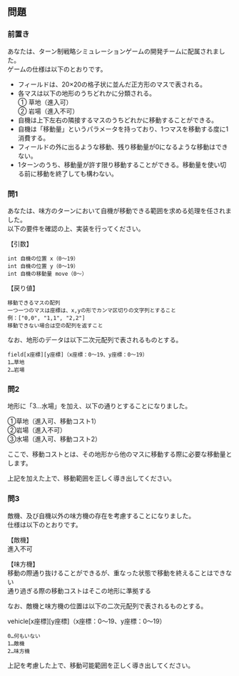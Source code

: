 ## 問題

### 前置き
あなたは、ターン制戦略シミュレーションゲームの開発チームに配属されました。<br />
ゲームの仕様は以下のとおりです。

* フィールドは、20×20の格子状に並んだ正方形のマスで表される。
* 各マスは以下の地形のうちどれかに分類される。<br />
  ① 草地（進入可）<br />
  ② 岩場（進入不可）<br />
* 自機は上下左右の隣接するマスのうちどれかに移動することができる。
* 自機は「移動量」というパラメータを持っており、1つマスを移動する度に1消費する。
* フィールドの外に出るような移動、残り移動量が0になるような移動はできない。
* 1ターンのうち、移動量が許す限り移動することができる。移動量を使い切る前に移動を終了しても構わない。

### 問1
あなたは、味方のターンにおいて自機が移動できる範囲を求める処理を任されました。<br />
以下の要件を確認の上、実装を行ってください。

【引数】
```
int 自機の位置 x（0～19）
int 自機の位置 y（0～19）
int 自機の移動量 move（0～）
```

【戻り値】
```
移動できるマスの配列
一つ一つのマスは座標は、x,yの形でカンマ区切りの文字列とすること
例：["0,0", "1,1", "2,2"]
移動できない場合は空の配列を返すこと
```

なお、地形のデータは以下二次元配列で表されるものとする。
```
field[x座標][y座標]（x座標：0～19、y座標：0～19）
1…草地
2…岩場
```

### 問2
地形に「3…水場」を加え、以下の通りとすることになりました。

  ①草地（進入可、移動コスト1）<br />
  ②岩場（進入不可）<br />
  ③水場（進入可、移動コスト2）<br />

ここで、移動コストとは、その地形から他のマスに移動する際に必要な移動量とします。

上記を加えた上で、移動範囲を正しく導き出してください。

### 問3
敵機、及び自機以外の味方機の存在を考慮することになりました。<br />
仕様は以下のとおりです。

【敵機】<br />
進入不可

【味方機】<br />
移動の際通り抜けることができるが、重なった状態で移動を終えることはできない<br />
通り過ぎる際の移動コストはそこの地形に準拠する

なお、敵機と味方機の位置は以下の二次元配列で表されるものとする。

vehicle[x座標][y座標]（x座標：0～19、y座標：0～19）
```
0…何もいない
1…敵機
2…味方機
```
上記を考慮した上で、移動可能範囲を正しく導き出してください。

